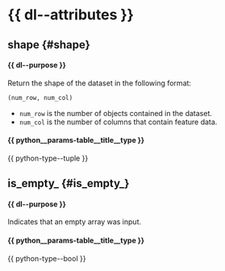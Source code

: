 # {{ dl--attributes }}

## shape {#shape}

#### {{ dl--purpose }}

Return the shape of the dataset in the following format:
```python
(num_row, num_col)
```

- `num_row` is the number of objects contained in the dataset.
- `num_col` is the number of columns that contain feature data.

#### {{ python__params-table__title__type }}
{{ python-type--tuple }}


## is_empty_ {#is_empty_}

#### {{ dl--purpose }}

Indicates that an empty array was input.

#### {{ python__params-table__title__type }}
{{ python-type--bool }}

